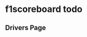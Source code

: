 # f1scoreboard todo

## Drivers Page

<!-- ## Standings page

[x] Create base files for page setup
[x] Make call for standings in loader
[x] Format info to usable data
[x] Create basic table component
[x] send array data to table component
[x] display all elements on table
[x] Add tab switching component that returns to the parent component the name of the selected tab -->

<!--
## initialization

[x] setup git repo and npm
[x] setup sass folder structure
[x] setup react routing with all page routes
[x] create base wrapper component with navigation menu that links to different pages

## general

[x] create flag context with function that returns flag url

## menu

[x] add f1 clip logo with animation behind that links to main page instead of home

## home page

[x] use loader to receive data for most recent race
[x] plan home page redesign using available information -->
